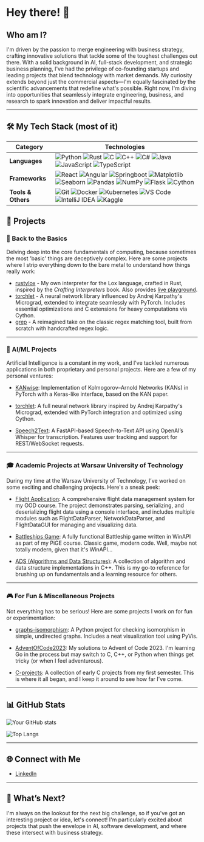 # Hey there! 👋

## Who am I?

I'm driven by the passion to merge engineering with business strategy, crafting innovative solutions that tackle some of the toughest challenges out there. With a solid background in AI, full-stack development, and strategic business planning, I've had the privilege of co-founding startups and leading projects that blend technology with market demands. My curiosity extends beyond just the commercial aspects—I'm equally fascinated by the scientific advancements that redefine what's possible. Right now, I'm diving into opportunities that seamlessly integrate engineering, business, and research to spark innovation and deliver impactful results.

---

## 🛠️ My Tech Stack (most of it)

| Category          | Technologies                                                                                                                                                   |
|-------------------|---------------------------------------------------------------------------------------------------------------------------------------------------------------|
| **Languages**     | ![Python](https://img.shields.io/badge/-Python-3776AB?style=flat&logo=python&logoColor=white) ![Rust](https://img.shields.io/badge/-Rust-000000?style=flat&logo=rust&logoColor=white) ![C](https://img.shields.io/badge/-C-A8B9CC?style=flat&logo=c&logoColor=black) ![C++](https://img.shields.io/badge/-C++-00599C?style=flat&logo=c%2B%2B&logoColor=white) ![C#](https://img.shields.io/badge/-C%23-239120?style=flat&logo=c-sharp&logoColor=white) ![Java](https://img.shields.io/badge/-Java-007396?style=flat&logo=java&logoColor=white) ![JavaScript](https://img.shields.io/badge/-JavaScript-007396?style=flat&logo=javascript&logoColor=white) ![TypeScript](https://img.shields.io/badge/-TypeScript-007396?style=flat&logo=typescript&logoColor=white) |
| **Frameworks**    | ![React](https://img.shields.io/badge/-React-61DAFB?style=flat&logo=react&logoColor=black) ![Angular](https://img.shields.io/badge/-Angular-DD0031?style=flat&logo=angular&logoColor=white) ![Springboot](https://img.shields.io/badge/-Springboot-6DB33F?style=flat&logo=spring&logoColor=white) ![Matplotlib](https://img.shields.io/badge/-Matplotlib-3776AB?style=flat&logo=python&logoColor=white) ![Seaborn](https://img.shields.io/badge/-Seaborn-3776AB?style=flat&logo=python&logoColor=white) ![Pandas](https://img.shields.io/badge/-Pandas-150458?style=flat&logo=pandas&logoColor=white) ![NumPy](https://img.shields.io/badge/-NumPy-013243?style=flat&logo=numpy&logoColor=white) ![Flask](https://img.shields.io/badge/-Flask-000000?style=flat&logo=flask&logoColor=white) ![Cython](https://img.shields.io/badge/-Cython-FFD43B?style=flat&logo=python&logoColor=white) |
| **Tools & Others**| ![Git](https://img.shields.io/badge/-Git-F05032?style=flat&logo=git&logoColor=white) ![Docker](https://img.shields.io/badge/-Docker-2496ED?style=flat&logo=docker&logoColor=white) ![Kubernetes](https://img.shields.io/badge/-Kubernetes-326CE5?style=flat&logo=kubernetes&logoColor=white) ![VS Code](https://img.shields.io/badge/-VS%20Code-007ACC?style=flat&logo=visual-studio-code&logoColor=white) ![IntelliJ IDEA](https://img.shields.io/badge/-IntelliJ%20IDEA-000000?style=flat&logo=intellij-idea&logoColor=white) ![Kaggle](https://img.shields.io/badge/-Kaggle-20BEFF?style=flat&logo=kaggle&logoColor=white) |


## 🚀 Projects

### 🔧 Back to the Basics

Delving deep into the core fundamentals of computing, because sometimes the most 'basic' things are deceptively complex. Here are some projects where I strip everything down to the bare metal to understand how things really work:

- [rustylox](https://github.com/mvishiu11/rustylox) - My own interpreter for the Lox language, crafted in Rust, inspired by the *Crafting Interpreters* book. Also provides [live playground](https://mvishiu11.github.io/rustylox-playground).
- [torchlet](https://github.com/mvishiu11/torchlet) - A neural network library influenced by Andrej Karpathy's Micrograd, extended to integrate seamlessly with PyTorch. Includes essential optimizations and C extensions for heavy computations via Cython.
- [grep](https://github.com/mvishiu11/grep) - A reimagined take on the classic regex matching tool, built from scratch with handcrafted regex logic.
<!-- - **carbonlox** - An evolution of rustylox, rewritten in C with a bytecode-based architecture that boosts speed significantly. -->

---

### 🤖 AI/ML Projects
Artificial Intelligence is a constant in my work, and I've tackled numerous applications in both proprietary and personal projects. Here are a few of my personal ventures:

- [KANwise](https://github.com/mvishiu11/kanwise): Implementation of Kolmogorov–Arnold Networks (KANs) in PyTorch with a Keras-like interface, based on the KAN paper.

- [torchlet](https://github.com/mvishiu11/torchlet): A full neural network library inspired by Andrej Karpathy's Micrograd, extended with PyTorch integration and optimized using Cython.

- [Speech2Text](https://github.com/mvishiu11/speech2text): A FastAPI-based Speech-to-Text API using OpenAI’s Whisper for transcription. Features user tracking and support for REST/WebSocket requests.

---

### 🎓 Academic Projects at Warsaw University of Technology
During my time at the Warsaw University of Technology, I’ve worked on some exciting and challenging projects. Here's a sneak peek:

- [Flight Application](https://github.com/mvishiu11/FlightApplication): A comprehensive flight data management system for my OOD course. The project demonstrates parsing, serializing, and deserializing flight data using a console interface, and includes multiple modules such as FlightDataParser, NetworkDataParser, and FlightDataGUI for managing and visualizing data.

- [Battleships Game](https://github.com/mvishiu11/BattleshipsGame): A fully functional Battleship game written in WinAPI as part of my PiGE course. Classic game, modern code. Well, maybe not totally modern, given that it's WinAPI...

- [ADS (Algorithms and Data Structures)](https://github.com/mvishiu11/ads): A collection of algorithm and data structure implementations in C++. This is my go-to reference for brushing up on fundamentals and a learning resource for others.

---

### 🎮 For Fun & Miscellaneous Projects
Not everything has to be serious! Here are some projects I work on for fun or experimentation:

- [graphs-isomorphism](https://github.com/mvishiu11/graphs_isomorphism): A Python project for checking isomorphism in simple, undirected graphs. Includes a neat visualization tool using PyVis.

- [AdventOfCode2023](https://github.com/mvishiu11/adventofcode2023): My solutions to Advent of Code 2023. I'm learning Go in the process but may switch to C, C++, or Python when things get tricky (or when I feel adventurous).

- [C-projects](https://github.com/mvishiu11/C-projects): A collection of early C projects from my first semester. This is where it all began, and I keep it around to see how far I’ve come.

---

## 📊 GitHub Stats

![Your GitHub stats](https://github-readme-stats.vercel.app/api?username=mvishiu11&show_icons=true&theme=radical)

![Top Langs](https://github-readme-stats.vercel.app/api/top-langs/?username=ergo&layout=compact&theme=radical)

---

## 🌐 Connect with Me

- [LinkedIn](https://www.linkedin.com/in/your-profile)

---

## 🌱 What’s Next?

I'm always on the lookout for the next big challenge, so if you've got an interesting project or idea, let's connect! I'm particularly excited about projects that push the envelope in AI, software development, and where these intersect with business strategy.